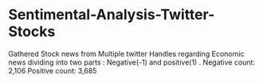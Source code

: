 # Sentimental-Analysis-Twitter-Stocks
Gathered Stock news from Multiple twitter Handles regarding Economic news dividing into two parts : 
Negative(-1) and positive(1) .
Negative count: 2,106 
Positive count: 3,685

